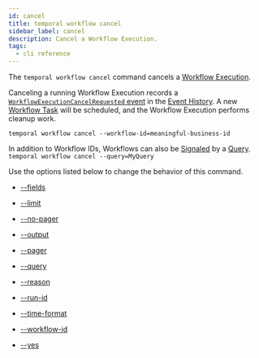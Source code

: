 ```yaml
---
id: cancel
title: temporal workflow cancel
sidebar_label: cancel
description: Cancel a Workflow Execution.
tags:
  - cli reference
---
```


The `temporal workflow cancel` command cancels a [Workflow Execution](/concepts/what-is-a-workflow-execution).

Canceling a running Workflow Execution records a [`WorkflowExecutionCancelRequested` event](/references/events#workflow-execution-cancel-requested) in the [Event History](/concepts/what-is-an-event-history).
A new [Workflow Task](/concepts/what-is-a-workflow-task) will be scheduled, and the Workflow Execution performs cleanup work.

`temporal workflow cancel --workflow-id=meaningful-business-id`

In addition to Workflow IDs, Workflows can also be [Signaled](/concepts/what-is-a-signal) by a [Query](/concepts/what-is-a-query).
`temporal workflow cancel --query=MyQuery`

Use the options listed below to change the behavior of this command.

- [--fields](/cli/cmd-options/fields)

- [--limit](/cli/cmd-options/limit)

- [--no-pager](/cli/cmd-options/no-pager)

- [--output](/cli/cmd-options/output)

- [--pager](/cli/cmd-options/pager)

- [--query](/cli/cmd-options/query)

- [--reason](/cli/cmd-options/reason)

- [--run-id](/cli/cmd-options/run-id)

- [--time-format](/cli/cmd-options/time-format)

- [--workflow-id](/cli/cmd-options/workflow-id)

- [--yes](/cli/cmd-options/yes)
